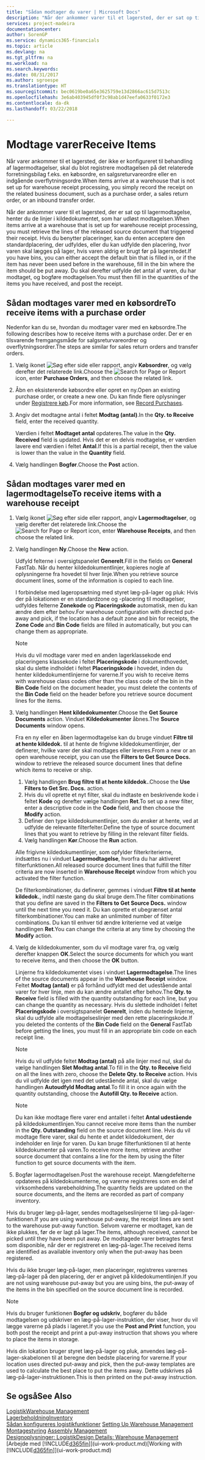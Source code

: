 ```yaml
---
title: "Sådan modtager du varer | Microsoft Docs"
description: "Når der ankommer varer til et lagersted, der er sat op til lagermodtagelse, henter du de linjer i kildedokumentet, som har udløst modtagelsen."
services: project-madeira
documentationcenter: 
author: SorenGP
ms.service: dynamics365-financials
ms.topic: article
ms.devlang: na
ms.tgt_pltfrm: na
ms.workload: na
ms.search.keywords: 
ms.date: 08/31/2017
ms.author: sgroespe
ms.translationtype: HT
ms.sourcegitcommit: bec0619be0a65e3625759e13d2866ac615d7513c
ms.openlocfilehash: 3e6ab403945df0f3c98ab1d47eefa0633f0172e3
ms.contentlocale: da-dk
ms.lasthandoff: 03/22/2018

---
```

# <a name="receive-items"></a><span data-ttu-id="4e879-103">Modtage varer</span><span class="sxs-lookup"><span data-stu-id="4e879-103">Receive Items</span></span>
<span data-ttu-id="4e879-104">Når varer ankommer til et lagersted, der ikke er konfigureret til behandling af lagermodtagelser, skal du blot registrere modtagelsen på det relaterede forretningsbilag f.eks. en købsordre, en salgsreturvareordre eller en indgående overflytningsordre.</span><span class="sxs-lookup"><span data-stu-id="4e879-104">When items arrive at a warehouse that is not set up for warehouse receipt processing, you simply record the receipt on the related business document, such as a purchase order, a sales return order, or an inbound transfer order.</span></span>

<span data-ttu-id="4e879-105">Når der ankommer varer til et lagersted, der er sat op til lagermodtagelse, henter du de linjer i kildedokumentet, som har udløst modtagelsen.</span><span class="sxs-lookup"><span data-stu-id="4e879-105">When items arrive at a warehouse that is set up for warehouse receipt processing, you must retrieve the lines of the released source document that triggered their receipt.</span></span> <span data-ttu-id="4e879-106">Hvis du benytter placeringer, kan du enten acceptere den standardplacering, der udfyldes, eller du kan udfylde den placering, hvor varen skal lægges på lager, hvis varen aldrig er brugt før på lagerstedet.</span><span class="sxs-lookup"><span data-stu-id="4e879-106">If you have bins, you can either accept the default bin that is filled in, or if the item has never been used before in the warehouse, fill in the bin where the item should be put away.</span></span> <span data-ttu-id="4e879-107">Du skal derefter udfylde det antal af varen, du har modtaget, og bogføre modtagelsen.</span><span class="sxs-lookup"><span data-stu-id="4e879-107">You must then fill in the quantities of the items you have received, and post the receipt.</span></span>  

## <a name="to-receive-items-with-a-purchase-order"></a><span data-ttu-id="4e879-108">Sådan modtages varer med en købsordre</span><span class="sxs-lookup"><span data-stu-id="4e879-108">To receive items with a purchase order</span></span>
<span data-ttu-id="4e879-109">Nedenfor kan du se, hvordan du modtager varer med en købsordre.</span><span class="sxs-lookup"><span data-stu-id="4e879-109">The following describes how to receive items with a purchase order.</span></span> <span data-ttu-id="4e879-110">Der er en tilsvarende fremgangsmåde for salgsreturvareordrer og overflytningsordrer.</span><span class="sxs-lookup"><span data-stu-id="4e879-110">The steps are similar for sales return orders and transfer orders.</span></span>  
1. <span data-ttu-id="4e879-111">Vælg ikonet ![Søg efter side eller rapport](media/ui-search/search_small.png "Ikonet Søg efter side eller rapport"), angiv **Købsordrer**, og vælg derefter det relaterede link.</span><span class="sxs-lookup"><span data-stu-id="4e879-111">Choose the ![Search for Page or Report](media/ui-search/search_small.png "Search for Page or Report icon") icon, enter **Purchase Orders**, and then choose the related link.</span></span>
2. <span data-ttu-id="4e879-112">Åbn en eksisterende købsordre eller opret en ny.</span><span class="sxs-lookup"><span data-stu-id="4e879-112">Open an existing purchase order, or create a new one.</span></span> <span data-ttu-id="4e879-113">Du kan finde flere oplysninger under [Registrere køb](purchasing-how-record-purchases.md).</span><span class="sxs-lookup"><span data-stu-id="4e879-113">For more information, see [Record Purchases](purchasing-how-record-purchases.md).</span></span>
3. <span data-ttu-id="4e879-114">Angiv det modtagne antal i feltet **Modtag (antal)**.</span><span class="sxs-lookup"><span data-stu-id="4e879-114">In the **Qty. to Receive** field, enter the received quantity.</span></span>

    <span data-ttu-id="4e879-115">Værdien i feltet **Modtaget antal** opdateres.</span><span class="sxs-lookup"><span data-stu-id="4e879-115">The value in the **Qty. Received** field is updated.</span></span> <span data-ttu-id="4e879-116">Hvis det er en delvis modtagelse, er værdien lavere end værdien i feltet **Antal**.</span><span class="sxs-lookup"><span data-stu-id="4e879-116">If this is a partial receipt, then the value is lower than the value in the **Quantity** field.</span></span>
4. <span data-ttu-id="4e879-117">Vælg handlingen **Bogfør**.</span><span class="sxs-lookup"><span data-stu-id="4e879-117">Choose the **Post** action.</span></span>

## <a name="to-receive-items-with-a-warehouse-receipt"></a><span data-ttu-id="4e879-118">Sådan modtages varer med en lagermodtagelse</span><span class="sxs-lookup"><span data-stu-id="4e879-118">To receive items with a warehouse receipt</span></span>
1.  <span data-ttu-id="4e879-119">Vælg ikonet ![Søg efter side eller rapport](media/ui-search/search_small.png "Ikonet Søg efter side eller rapport"), angiv **Lagermodtagelser**, og vælg derefter det relaterede link.</span><span class="sxs-lookup"><span data-stu-id="4e879-119">Choose the ![Search for Page or Report](media/ui-search/search_small.png "Search for Page or Report icon") icon, enter **Warehouse Receipts**, and then choose the related link.</span></span>  
2.  <span data-ttu-id="4e879-120">Vælg handlingen **Ny**.</span><span class="sxs-lookup"><span data-stu-id="4e879-120">Choose the **New** action.</span></span>  

    <span data-ttu-id="4e879-121">Udfyld felterne i oversigtspanelet **Generelt**.</span><span class="sxs-lookup"><span data-stu-id="4e879-121">Fill in the fields on **General** FastTab.</span></span> <span data-ttu-id="4e879-122">Når du henter kildedokumentlinjer, kopieres nogle af oplysningerne fra hovedet til hver linje.</span><span class="sxs-lookup"><span data-stu-id="4e879-122">When you retrieve source document lines, some of the information is copied to each line.</span></span>  

    <span data-ttu-id="4e879-123">I forbindelse med lageropsætning med styret læg-på-lager og pluk: Hvis der på lokationen er en standardzone og -placering til modtagelser, udfyldes felterne **Zonekode** og **Placeringskode** automatisk, men du kan ændre dem efter behov.</span><span class="sxs-lookup"><span data-stu-id="4e879-123">For warehouse configuration with directed put-away and pick, if the location has a default zone and bin for receipts, the **Zone Code** and **Bin Code** fields are filled in automatically, but you can change them as appropriate.</span></span>  

    > [!NOTE]  
    >  <span data-ttu-id="4e879-124">Hvis du vil modtage varer med en anden lagerklassekode end placeringens klassekode i feltet **Placeringskode** i dokumenthovedet, skal du slette indholdet i feltet **Placeringskode** i hovedet, inden du henter kildedokumentlinjerne for varerne.</span><span class="sxs-lookup"><span data-stu-id="4e879-124">If you wish to receive items with warehouse class codes other than the class code of the bin in the **Bin Code** field on the document header, you must delete the contents of the **Bin Code** field on the header before you retrieve source document lines for the items.</span></span>  
3.  <span data-ttu-id="4e879-125">Vælg handlingen **Hent kildedokumenter**.</span><span class="sxs-lookup"><span data-stu-id="4e879-125">Choose the **Get Source Documents** action.</span></span> <span data-ttu-id="4e879-126">Vinduet **Kildedokumenter** åbnes.</span><span class="sxs-lookup"><span data-stu-id="4e879-126">The **Source Documents** window opens.</span></span>

    <span data-ttu-id="4e879-127">Fra en ny eller en åben lagermodtagelse kan du bruge vinduet **Filtre til at hente kildedok.** til at hente de frigivne kildedokumentlinjer, der definerer, hvilke varer der skal modtages eller leveres.</span><span class="sxs-lookup"><span data-stu-id="4e879-127">From a new or an open warehouse receipt, you can use the **Filters to Get Source Docs.** window to retrieve the released source document lines that define which items to receive or ship.</span></span>

    1. <span data-ttu-id="4e879-128">Vælg handlingen **Brug filtre til at hente kildedok.**.</span><span class="sxs-lookup"><span data-stu-id="4e879-128">Choose the **Use Filters to Get Src. Docs.** action.</span></span>  
    2. <span data-ttu-id="4e879-129">Hvis du vil oprette et nyt filter, skal du indtaste en beskrivende kode i feltet **Kode** og derefter vælge handlingen **Ret**.</span><span class="sxs-lookup"><span data-stu-id="4e879-129">To set up a new filter, enter a descriptive code in the **Code** field, and then choose the **Modify** action.</span></span>  
    3. <span data-ttu-id="4e879-130">Definer den type kildedokumentlinjer, som du ønsker at hente, ved at udfylde de relevante filterfelter.</span><span class="sxs-lookup"><span data-stu-id="4e879-130">Define the type of source document lines that you want to retrieve by filling in the relevant filter fields.</span></span>  
    4. <span data-ttu-id="4e879-131">Vælg handlingen **Kør**.</span><span class="sxs-lookup"><span data-stu-id="4e879-131">Choose the **Run** action.</span></span>  

    <span data-ttu-id="4e879-132">Alle frigivne kildedokumentlinjer, som opfylder filterkriterierne, indsættes nu i vinduet **Lagermodtagelse**, hvorfra du har aktiveret filterfunktionen.</span><span class="sxs-lookup"><span data-stu-id="4e879-132">All released source document lines that fulfill the filter criteria are now inserted in **Warehouse Receipt** window from which you activated the filter function.</span></span>  

    <span data-ttu-id="4e879-133">De filterkombinationer, du definerer, gemmes i vinduet **Filtre til at hente kildedok.**, indtil næste gang du skal bruge dem.</span><span class="sxs-lookup"><span data-stu-id="4e879-133">The filter combinations that you define are saved in the **Filters to Get Source Docs.** window until the next time you need it.</span></span> <span data-ttu-id="4e879-134">Du kan oprette et ubegrænset antal filterkombinationer.</span><span class="sxs-lookup"><span data-stu-id="4e879-134">You can make an unlimited number of filter combinations.</span></span> <span data-ttu-id="4e879-135">Du kan til enhver tid ændre kriterierne ved at vælge handlingen **Ret**.</span><span class="sxs-lookup"><span data-stu-id="4e879-135">You can change the criteria at any time by choosing the **Modify** action.</span></span>

4.  <span data-ttu-id="4e879-136">Vælg de kildedokumenter, som du vil modtage varer fra, og vælg derefter knappen **OK**.</span><span class="sxs-lookup"><span data-stu-id="4e879-136">Select the source documents for which you want to receive items, and then choose the **OK** button.</span></span>  

    <span data-ttu-id="4e879-137">Linjerne fra kildedokumentet vises i vinduet **Lagermodtagelse**.</span><span class="sxs-lookup"><span data-stu-id="4e879-137">The lines of the source documents appear in the **Warehouse Receipt** window.</span></span> <span data-ttu-id="4e879-138">Feltet **Modtag (antal)** er på forhånd udfyldt med det udestående antal varer for hver linje, men du kan ændre antallet efter behov.</span><span class="sxs-lookup"><span data-stu-id="4e879-138">The **Qty. to Receive** field is filled with the quantity outstanding for each line, but you can change the quantity as necessary.</span></span> <span data-ttu-id="4e879-139">Hvis du slettede indholdet i feltet **Placeringskode** i oversigtspanelet **Generelt**, inden du hentede linjerne, skal du udfylde alle modtagelseslinjer med den rette placeringskode.</span><span class="sxs-lookup"><span data-stu-id="4e879-139">If you deleted the contents of the **Bin Code** field on the **General** FastTab before getting the lines, you must fill in an appropriate bin code on each receipt line.</span></span>  

    > [!NOTE]  
    >  <span data-ttu-id="4e879-140">Hvis du vil udfylde feltet **Modtag (antal)** på alle linjer med nul, skal du vælge handlingen **Slet Modtag antal**.</span><span class="sxs-lookup"><span data-stu-id="4e879-140">To fill in the **Qty. to Receive** field on all the lines with zero, choose the **Delete Qty. to Receive** action.</span></span> <span data-ttu-id="4e879-141">Hvis du vil udfylde det igen med det udestående antal, skal du vælge handlingen **Autoudfyld Modtag antal**.</span><span class="sxs-lookup"><span data-stu-id="4e879-141">To fill it in once again with the quantity outstanding, choose the **Autofill Qty. to Receive** action.</span></span>  

    > [!NOTE]  
    >  <span data-ttu-id="4e879-142">Du kan ikke modtage flere varer end antallet i feltet **Antal udestående** på kildedokumentlinjen.</span><span class="sxs-lookup"><span data-stu-id="4e879-142">You cannot receive more items than the number in the **Qty. Outstanding** field on the source document line.</span></span> <span data-ttu-id="4e879-143">Hvis du vil modtage flere varer, skal du hente et andet kildedokument, der indeholder en linje for varen. Du kan bruge filterfunktionen til at hente kildedokumenter på varen.</span><span class="sxs-lookup"><span data-stu-id="4e879-143">To receive more items, retrieve another source document that contains a line for the item by using the filter function to get source documents with the item.</span></span>  

5.  <span data-ttu-id="4e879-144">Bogfør lagermodtagelsen.</span><span class="sxs-lookup"><span data-stu-id="4e879-144">Post the warehouse receipt.</span></span> <span data-ttu-id="4e879-145">Mængdefelterne opdateres på kildedokumenterne, og varerne registreres som en del af virksomhedens varebeholdning.</span><span class="sxs-lookup"><span data-stu-id="4e879-145">The quantity fields are updated on the source documents, and the items are recorded as part of company inventory.</span></span>  

<span data-ttu-id="4e879-146">Hvis du bruger læg-på-lager, sendes modtagelseslinjerne til læg-på-lager-funktionen.</span><span class="sxs-lookup"><span data-stu-id="4e879-146">If you are using warehouse put-away, the receipt lines are sent to the warehouse put-away function.</span></span> <span data-ttu-id="4e879-147">Selvom varerne er modtaget, kan de ikke plukkes, før de er lagt på lager.</span><span class="sxs-lookup"><span data-stu-id="4e879-147">The items, although received, cannot be picked until they have been put away.</span></span> <span data-ttu-id="4e879-148">De modtagede varer betragtes først som disponible, når der er registreret en læg-på-lager.</span><span class="sxs-lookup"><span data-stu-id="4e879-148">The received items are identified as available inventory only when the put-away has been registered.</span></span>  

<span data-ttu-id="4e879-149">Hvis du ikke bruger læg-på-lager, men placeringer, registreres varernes læg-på-lager på den placering, der er angivet på kildedokumentlinjen.</span><span class="sxs-lookup"><span data-stu-id="4e879-149">If you are not using warehouse put-away but you are using bins, the put-away of the items in the bin specified on the source document line is recorded.</span></span>  

> [!NOTE]  
>  <span data-ttu-id="4e879-150">Hvis du bruger funktionen **Bogfør og udskriv**, bogfører du både modtagelsen og udskriver en læg-på-lager-instruktion, der viser, hvor du vil lægge varerne på plads i lageret.</span><span class="sxs-lookup"><span data-stu-id="4e879-150">If you use the **Post and Print** function, you both post the receipt and print a put-away instruction that shows you where to place the items in storage.</span></span>  
>   
>  <span data-ttu-id="4e879-151">Hvis din lokation bruger styret læg-på-lager og pluk, anvendes læg-på-lager-skabelonen til at beregne den bedste placering for varerne.</span><span class="sxs-lookup"><span data-stu-id="4e879-151">If your location uses directed put-away and pick, then the put-away templates are used to calculate the best place to put the items away.</span></span> <span data-ttu-id="4e879-152">Dette udskrives på læg-på-lager-instruktionen.</span><span class="sxs-lookup"><span data-stu-id="4e879-152">This is then printed on the put-away instruction.</span></span>  

## <a name="see-also"></a><span data-ttu-id="4e879-153">Se også</span><span class="sxs-lookup"><span data-stu-id="4e879-153">See Also</span></span>  
[<span data-ttu-id="4e879-154">Logistik</span><span class="sxs-lookup"><span data-stu-id="4e879-154">Warehouse Management</span></span>](warehouse-manage-warehouse.md)  
[<span data-ttu-id="4e879-155">Lagerbeholdning</span><span class="sxs-lookup"><span data-stu-id="4e879-155">Inventory</span></span>](inventory-manage-inventory.md)  
<span data-ttu-id="4e879-156">[Sådan konfigureres logistikfunktioner](warehouse-setup-warehouse.md)   </span><span class="sxs-lookup"><span data-stu-id="4e879-156">[Setting Up Warehouse Management](warehouse-setup-warehouse.md)   </span></span>  
<span data-ttu-id="4e879-157">[Montagestyring](assembly-assemble-items.md)  </span><span class="sxs-lookup"><span data-stu-id="4e879-157">[Assembly Management](assembly-assemble-items.md)  </span></span>  
[<span data-ttu-id="4e879-158">Designoplysninger: Logistik</span><span class="sxs-lookup"><span data-stu-id="4e879-158">Design Details: Warehouse Management</span></span>](design-details-warehouse-management.md)  
<span data-ttu-id="4e879-159">[Arbejde med [!INCLUDE[d365fin](includes/d365fin_md.md)]](ui-work-product.md)</span><span class="sxs-lookup"><span data-stu-id="4e879-159">[Working with [!INCLUDE[d365fin](includes/d365fin_md.md)]](ui-work-product.md)</span></span>

